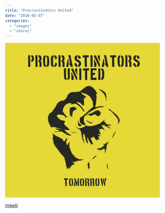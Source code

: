 ```yaml
---
title: "Procrastinators United"
date: "2010-05-07"
categories: 
  - "images"
  - "shares"
---
```


![](images/tumblr_kzmmb0Fp1v1qzrr0co1_1280.jpg)

[mikelli](http://mikelli.tumblr.com/post/507862965/via-thatswinnie-bitchville)
